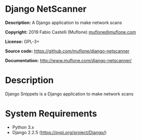 # Django NetScanner

**Description:** A Django application to make network scans

**Copyright:** 2019 Fabio Castelli (Muflone) <muflone@muflone.com>

**License:** GPL-3+

**Source code:** https://github.com/muflone/django-netscanner

**Documentation:** http://www.muflone.com/django-netscanner/

# Description

Django Snippets is a Django application to make network scans

# System Requirements

* Python 3.x
* Django 2.2.5 (https://pypi.org/project/Django/)
